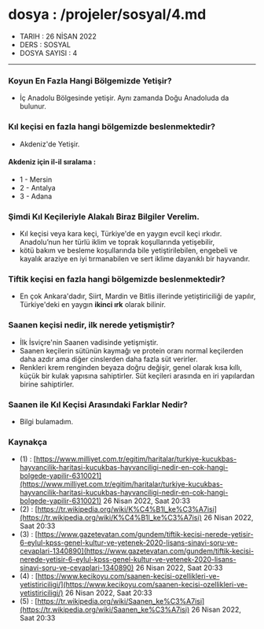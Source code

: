 # dosya : /projeler/sosyal/4.md
- TARIH : 26 NİSAN 2022
- DERS : SOSYAL
- DOSYA SAYISI : 4
-------------------------
### Koyun En Fazla Hangi Bölgemizde Yetişir?
- İç Anadolu Bölgesinde yetişir. Aynı zamanda Doğu Anadoluda da bulunur.
### Kıl keçisi en fazla hangi bölgemizde beslenmektedir?
- Akdeniz'de Yetişir.
#### Akdeniz için il-il sıralama :
- 1 - Mersin
- 2 - Antalya
- 3 - Adana
### Şimdi Kıl Keçileriyle Alakalı Biraz Bilgiler Verelim.
- Kıl keçisi veya kara keçi, Türkiye'de en yaygın evcil keçi ırkıdır. Anadolu’nun her türlü iklim ve toprak koşullarında yetişebilir, 
- kötü bakım ve besleme koşullarında bile yetiştirilebilen, engebeli ve kayalık araziye en iyi tırmanabilen ve sert iklime dayanıklı bir hayvandır.
### Tiftik keçisi en fazla hangi bölgemizde beslenmektedir?
- En çok Ankara'dadır, Siirt, Mardin ve Bitlis illerinde yetiştiriciliği de yapılır, Türkiye'deki en yaygın **ikinci ırk** olarak bilinir.
### Saanen keçisi nedir, ilk nerede yetişmiştir?
- İlk İsviçre'nin Saanen vadisinde yetişmiştir.
- Saanen keçilerin sütünün kaymağı ve protein oranı normal keçilerden daha azdır ama diğer cinslerden daha fazla süt verirler.
- Renkleri krem renginden beyaza doğru değişir, genel olarak kısa kıllı, küçük bir kulak yapısına sahiptirler. Süt keçileri arasında en iri yapılardan birine sahiptirler.
### Saanen ile Kıl Keçisi Arasındaki Farklar Nedir?
- Bilgi bulamadım.
### Kaynakça
- (1) : [https://www.milliyet.com.tr/egitim/haritalar/turkiye-kucukbas-hayvancilik-haritasi-kucukbas-hayvanciligi-nedir-en-cok-hangi-bolgede-yapilir-6310021](https://www.milliyet.com.tr/egitim/haritalar/turkiye-kucukbas-hayvancilik-haritasi-kucukbas-hayvanciligi-nedir-en-cok-hangi-bolgede-yapilir-6310021) 26 Nisan 2022, Saat 20:33
- (2) : [https://tr.wikipedia.org/wiki/K%C4%B1l_ke%C3%A7isi](https://tr.wikipedia.org/wiki/K%C4%B1l_ke%C3%A7isi) 26 Nisan 2022, Saat 20:33
- (3) : [https://www.gazetevatan.com/gundem/tiftik-kecisi-nerede-yetisir-6-eylul-kpss-genel-kultur-ve-yetenek-2020-lisans-sinavi-soru-ve-cevaplari-1340890](https://www.gazetevatan.com/gundem/tiftik-kecisi-nerede-yetisir-6-eylul-kpss-genel-kultur-ve-yetenek-2020-lisans-sinavi-soru-ve-cevaplari-1340890) 26 Nisan 2022, Saat 20:33
- (4) : [https://www.kecikoyu.com/saanen-kecisi-ozellikleri-ve-yetistiriciligi/](https://www.kecikoyu.com/saanen-kecisi-ozellikleri-ve-yetistiriciligi/) 26 Nisan 2022, Saat 20:33
- (5) : [https://tr.wikipedia.org/wiki/Saanen_ke%C3%A7isi](https://tr.wikipedia.org/wiki/Saanen_ke%C3%A7isi) 26 Nisan 2022, Saat 20:33
